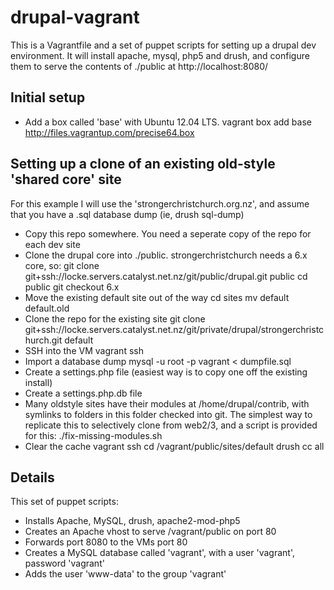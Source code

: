 # drupal-vagrant

This is a Vagrantfile and a set of puppet scripts for setting up a drupal dev environment.
It will install apache, mysql, php5 and drush, and configure them to serve the contents of ./public
at http://localhost:8080/

## Initial setup

 * Add a box called 'base' with Ubuntu 12.04 LTS.
   vagrant box add base http://files.vagrantup.com/precise64.box

## Setting up a clone of an existing old-style 'shared core' site

For this example I will use the 'strongerchristchurch.org.nz', and assume that you have a .sql database dump (ie, drush sql-dump)

 * Copy this repo somewhere. You need a seperate copy of the repo for each dev site
 * Clone the drupal core into ./public. strongerchristchurch needs a 6.x core, so:
    git clone git+ssh://locke.servers.catalyst.net.nz/git/public/drupal.git public
    cd public
    git checkout 6.x
 * Move the existing default site out of the way
    cd sites
    mv default default.old
 * Clone the repo for the existing site
    git clone git+ssh://locke.servers.catalyst.net.nz/git/private/drupal/strongerchristchurch.git default
 * SSH into the VM
    vagrant ssh
 * Import a database dump
    mysql -u root -p vagrant < dumpfile.sql
 * Create a settings.php file (easiest way is to copy one off the existing install)
 * Create a settings.php.db file
   <?php
	$db_url = 'mysql://vagrant:vagrant@localhost/vagrant';
	$db_prefix = '';
 * Many oldstyle sites have their modules at /home/drupal/contrib, with symlinks to folders in this folder checked into git. The 
   simplest way to replicate this to selectively clone from web2/3, and a script is provided for this:
    ./fix-missing-modules.sh
 * Clear the cache
   vagrant ssh
   cd /vagrant/public/sites/default
   drush cc all

## Details

This set of puppet scripts:
 * Installs Apache, MySQL, drush, apache2-mod-php5
 * Creates an Apache vhost to serve /vagrant/public on port 80
 * Forwards port 8080 to the VMs port 80
 * Creates a MySQL database called 'vagrant', with a user 'vagrant', password 'vagrant'
 * Adds the user 'www-data' to the group 'vagrant'
